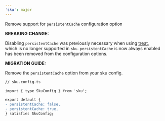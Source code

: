 ```yaml
---
'sku': major
---
```


Remove support for `persistentCache` configuration option

**BREAKING CHANGE:**

Disabling `persistentCache` was previously necessary when using [treat], which is no longer supported in `sku`. `persistentCache` is now always enabled has been removed from the configuration options.

[treat]: https://seek-oss.github.io/treat/

**MIGRATION GUIDE:**

Remove the `persistentCache` option from your sku config.

```diff
// sku.config.ts

import { type SkuConfig } from 'sku';

export default {
- persistentCache: false,
- persistentCache: true,
} satisfies SkuConfig;
```